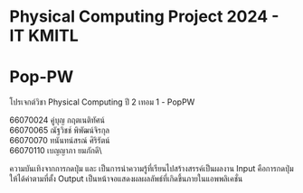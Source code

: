 # Physical Computing Project 2024 - IT KMITL
# Pop-PW
โปรเจกต์วิชา Physical Computing ปี 2 เทอม 1 - PopPW

66070024 คู่บุญ กฤตเนติทัศน์\
66070065 ณัฐวิชช์ พิพัฒน์จิรกุล\
66070070 ทนันทน์สรณ์ ศิริรัตน์\
66070110 เบญญาภา ยมภักดี\

ความบันเทิงจากการกดปุ่ม และ เป็นการนำความรู้ที่เรียนไปสร้างสรรค์เป็นผลงาน 
Input คือการกดปุ่มให้ได้ค่าตามที่ตั้ง Output เป็นหน้าจอแสดงผลผลลัพธ์ที่เกิดขึ้นภายในแอพพลิเคชั่น


